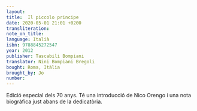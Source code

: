 ```yaml
---
layout:
title:  Il piccolo principe
date: 2020-05-01 21:01 +0200
transliteration:
note_on_title:
language: Italià
isbn: 9788845272547
year: 2012
publisher: Tascabili Bompiani
translator: Nini Bompiani Bregoli
bought: Roma, Itàlia
brought_by: Jo
number:
---
```


Edició especial dels 70 anys. Té una introducció de Nico Orengo i una nota biogràfica just abans de la dedicatòria.
